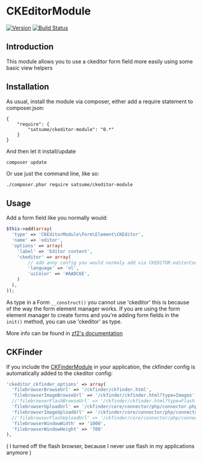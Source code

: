 # CKEditorModule
[![Version](http://img.shields.io/badge/version-0.1.0-brightgreen.svg)](https://github.com/Satsume/CKEditorModule/releases/tag/0.1.0) [![Build Status](https://travis-ci.org/Satsume/CKEditorModule.svg?branch=master)](https://travis-ci.org/Satsume/CKEditorModule)


## Introduction
This module allows you to use a ckeditor form field more easily using some basic
view helpers

## Installation
As usual, install the module via composer, either add a require statement to composer.json:
```
{
    "require": {
        "satsume/ckeditor-module": "0.*"
    }
}
```

And then let it install/update
```
composer update
```

Or use just the command line, like so:
```sh
./composer.phar require satsume/ckeditor-module
```

## Usage
Add a form field like you normally would:
```php
$this->add(array(
  'type' => 'CKEditorModule\Form\Element\CKEditor',
  'name' => 'editor',
  'options' => array(
    'label' => 'Editor content',
    'ckeditor' => array(
		// add anny config you would normaly add via CKEDITOR.editorConfig
        'language' => 'nl',
        'uiColor' => '#AADC6E',
    )
  ),
));
```

As type in a Form ```__construct()``` you cannot use 'ckeditor' this is because of the way the form element manager works. If you are using the form element manager to create forms and you're adding form fields in the ```init()``` method, you can use 'ckeditor' as type.

More info can be found in [zf2's documentation](http://framework.zend.com/manual/2.1/en/modules/zend.form.advanced-use-of-forms.html#creating-custom-elements)


## CKFinder
If you include the [CKFinderModule](https://github.com/Satsume/CKEditorModule) in your application, the ckfinder config is automatically added to the ckeditor config:
```php
'ckeditor_ckfinder_options' => array(
  'filebrowserBrowseUrl' => '/ckfinder/ckfinder.html',
  'filebrowserImageBrowseUrl' => '/ckfinder/ckfinder.html?type=Images',
  //'filebrowserFlashBrowseUrl' => '/ckfinder/ckfinder.html?type=Flash',
  'filebrowserUploadUrl' => '/ckfinder/core/connector/php/connector.php?command=QuickUpload&type=Files',
  'filebrowserImageUploadUrl' => '/ckfinder/core/connector/php/connector.php?command=QuickUpload&type=Images',
  //'filebrowserFlashUploadUrl' => '/ckfinder/core/connector/php/connector.php?command=QuickUpload&type=Flash',
  'filebrowserWindowWidth' => '1000',
  'filebrowserWindowHeight' => '700'
),
```

( I turned off the flash browser, because I never use flash in my applications anymore )